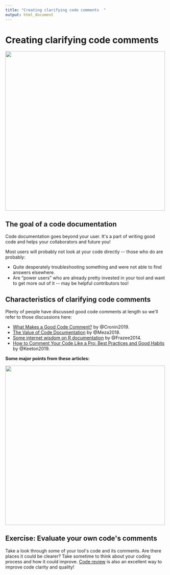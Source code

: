 ```yaml
---
title: "Creating clarifying code comments  "
output: html_document
---
```


# Creating clarifying code comments

<img src="https://docs.google.com/presentation/d/1cd434bkLer_CJ04GzpsZwzeEA9gjc5Ho6QimiHPbyEg/export/png?id=1cd434bkLer_CJ04GzpsZwzeEA9gjc5Ho6QimiHPbyEg&pageid=gd422c5de97_0_54" width="500" height="500" />

## The goal of a code documentation

Code documentation goes beyond your user.
It's a part of writing good code and helps your collaborators and future you!

Most users will probably not look at your code directly -- those who do are probably:

- Quite desperately troubleshooting something and were not able to find answers elsewhere.
- Are “power users” who are already pretty invested in your tool and want to get more out of it -- may be helpful contributors too!

## Characteristics of clarifying code comments

Plenty of people have discussed good code comments at length so we'll refer to those discussions here:

- [What Makes a Good Code Comment?](https://itnext.io/what-makes-a-good-code-comment-5267debd2c24) by @Cronin2019.  
- [The Value of Code Documentation](https://www.olioapps.com/blog/the-value-of-code-documentation/) by @Meza2018.  
- [Some internet wisdom on R documentation](http://alyssafrazee.com/2014/04/20/rdocs.html) by @Frazee2014.  
- [How to Comment Your Code Like a Pro: Best Practices and Good Habits](https://www.elegantthemes.com/blog/wordpress/how-to-comment-your-code-like-a-pro-best-practices-and-good-habits) by @Keeton2019.  

**Some major points from these articles:**

<img src="https://docs.google.com/presentation/d/1cd434bkLer_CJ04GzpsZwzeEA9gjc5Ho6QimiHPbyEg/export/png?id=1cd434bkLer_CJ04GzpsZwzeEA9gjc5Ho6QimiHPbyEg&pageid=gcdcbd8d802_0_132" width="500" height="500" />

## Exercise: Evaluate your own code's comments

Take a look through some of your tool's code and its comments. 
Are there places it could be clearer?
Take sometime to think about your coding process and how it could improve. 
[Code review](https://simpleprogrammer.com/why-code-reviews-make-better-code-teams/) is also an excellent way to improve code clarity and quality!
